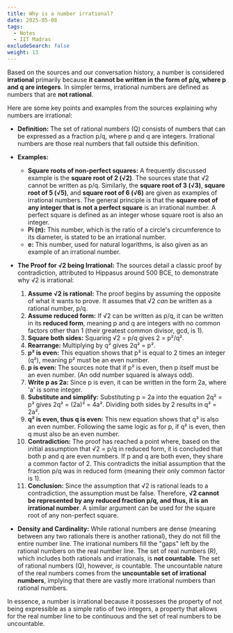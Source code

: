 ```yaml
---
title: Why is a number irrational?
date: 2025-05-08
tags:
  - Notes 
  - IIT Madras
excludeSearch: false
weight: 13
---
```


Based on the sources and our conversation history, a number is considered **irrational** primarily because **it cannot be written in the form of p/q, where p and q are integers**. In simpler terms, irrational numbers are defined as numbers that are **not rational**.

Here are some key points and examples from the sources explaining why numbers are irrational:

*   **Definition:** The set of rational numbers (Q) consists of numbers that can be expressed as a fraction p/q, where p and q are integers. Irrational numbers are those real numbers that fall outside this definition.
*   **Examples:**
    *   **Square roots of non-perfect squares:** A frequently discussed example is the **square root of 2 (√2)**. The sources state that √2 cannot be written as p/q. Similarly, the **square root of 3 (√3)**, **square root of 5 (√5)**, and **square root of 6 (√6)** are given as examples of irrational numbers. The general principle is that the **square root of any integer that is not a perfect square** is an irrational number. A perfect square is defined as an integer whose square root is also an integer.
    *   **Pi (π):** This number, which is the ratio of a circle's circumference to its diameter, is stated to be an irrational number.
    *   **e:** This number, used for natural logarithms, is also given as an example of an irrational number.

*   **The Proof for √2 being Irrational:** The sources detail a classic proof by contradiction, attributed to Hippasus around 500 BCE, to demonstrate why √2 is irrational:
    1.  **Assume √2 is rational:** The proof begins by assuming the opposite of what it wants to prove. It assumes that √2 *can* be written as a rational number, p/q.
    2.  **Assume reduced form:** If √2 can be written as p/q, it can be written in its **reduced form**, meaning p and q are integers with no common factors other than 1 (their greatest common divisor, gcd, is 1).
    3.  **Square both sides:** Squaring √2 = p/q gives 2 = p²/q².
    4.  **Rearrange:** Multiplying by q² gives 2q² = p².
    5.  **p² is even:** This equation shows that p² is equal to 2 times an integer (q²), meaning p² must be an even number.
    6.  **p is even:** The sources note that if p² is even, then p itself must be an even number. (An odd number squared is always odd).
    7.  **Write p as 2a:** Since p is even, it can be written in the form 2a, where 'a' is some integer.
    8.  **Substitute and simplify:** Substituting p = 2a into the equation 2q² = p² gives 2q² = (2a)² = 4a². Dividing both sides by 2 results in q² = 2a².
    9.  **q² is even, thus q is even:** This new equation shows that q² is also an even number. Following the same logic as for p, if q² is even, then q must also be an even number.
    10. **Contradiction:** The proof has reached a point where, based on the initial assumption that √2 = p/q in reduced form, it is concluded that both p and q are even numbers. If p and q are both even, they share a common factor of 2. This contradicts the initial assumption that the fraction p/q was in reduced form (meaning their only common factor is 1).
    11. **Conclusion:** Since the assumption that √2 is rational leads to a contradiction, the assumption must be false. Therefore, **√2 cannot be represented by any reduced fraction p/q, and thus, it is an irrational number**. A similar argument can be used for the square root of any non-perfect square.

*   **Density and Cardinality:** While rational numbers are dense (meaning between any two rationals there is another rational), they do not fill the entire number line. The irrational numbers fill the "gaps" left by the rational numbers on the real number line. The set of real numbers (R), which includes both rationals and irrationals, is **not countable**. The set of rational numbers (Q), however, *is* countable. The uncountable nature of the real numbers comes from the **uncountable set of irrational numbers**, implying that there are vastly more irrational numbers than rational numbers.

In essence, a number is irrational because it possesses the property of not being expressible as a simple ratio of two integers, a property that allows for the real number line to be continuous and the set of real numbers to be uncountable.